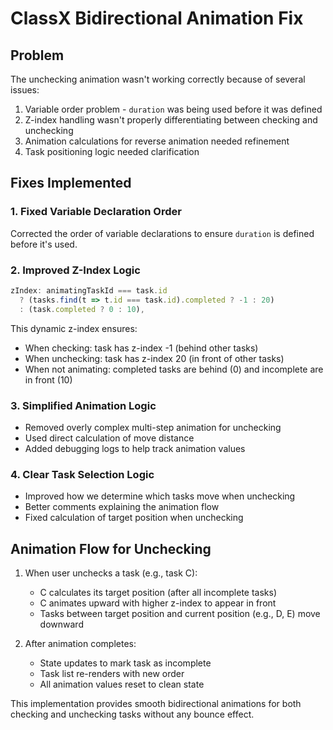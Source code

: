 # ClassX Bidirectional Animation Fix

## Problem
The unchecking animation wasn't working correctly because of several issues:

1. Variable order problem - `duration` was being used before it was defined
2. Z-index handling wasn't properly differentiating between checking and unchecking
3. Animation calculations for reverse animation needed refinement
4. Task positioning logic needed clarification

## Fixes Implemented

### 1. Fixed Variable Declaration Order
Corrected the order of variable declarations to ensure `duration` is defined before it's used.

### 2. Improved Z-Index Logic
```javascript
zIndex: animatingTaskId === task.id 
  ? (tasks.find(t => t.id === task.id).completed ? -1 : 20)  
  : (task.completed ? 0 : 10),
```
This dynamic z-index ensures:
- When checking: task has z-index -1 (behind other tasks)
- When unchecking: task has z-index 20 (in front of other tasks)
- When not animating: completed tasks are behind (0) and incomplete are in front (10)

### 3. Simplified Animation Logic
- Removed overly complex multi-step animation for unchecking
- Used direct calculation of move distance
- Added debugging logs to help track animation values

### 4. Clear Task Selection Logic
- Improved how we determine which tasks move when unchecking
- Better comments explaining the animation flow
- Fixed calculation of target position when unchecking

## Animation Flow for Unchecking

1. When user unchecks a task (e.g., task C):
   - C calculates its target position (after all incomplete tasks)
   - C animates upward with higher z-index to appear in front
   - Tasks between target position and current position (e.g., D, E) move downward

2. After animation completes:
   - State updates to mark task as incomplete
   - Task list re-renders with new order
   - All animation values reset to clean state

This implementation provides smooth bidirectional animations for both checking and unchecking tasks without any bounce effect.
